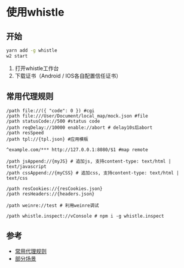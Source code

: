 # 使用whistle

## 开始

```bash
yarn add -g whistle
w2 start
```

1. 打开whistle工作台
2. 下载证书（Android / IOS各自配置信任证书）

## 常用代理规则

```shell
/path file://({ "code": 0 }) #cgi
/path file:///User/Document/local_map/mock.json #file
/path statusCode://500 #status code
/path reqDelay://10000 enable://abort # delay10s后abort
/path resSpeed
/path tpl://{tpl.json} #应用模板

^example.com/*** http://127.0.0.1:8080/$1 #map remote

/path jsAppend://{myJS} # 追加js, 支持content-type: text/html | text/javascript
/path cssAppend://{myCSS} # 追加css, 支持content-type: text/html | text/css

/path resCookies://{resCookies.json}
/path resHeaders://{headers.json}

/path weinre://test # 利用weinre调试

/path whistle.inspect://vConsole # npm i -g whistle.inspect
```

## 参考

* [常用代理规则](https://www.cnblogs.com/kaiye/p/10137592.html)
* [部分场景](https://www.jianshu.com/p/b84fe01c721b)

